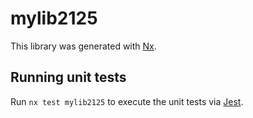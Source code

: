 # mylib2125

This library was generated with [Nx](https://nx.dev).

## Running unit tests

Run `nx test mylib2125` to execute the unit tests via [Jest](https://jestjs.io).
